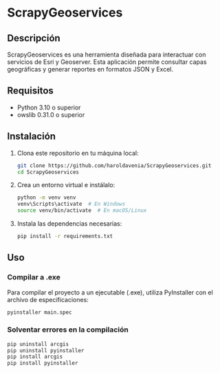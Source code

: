 # ScrapyGeoservices

## Descripción
ScrapyGeoservices es una herramienta diseñada para interactuar con servicios de Esri y Geoserver. Esta aplicación permite consultar capas geográficas y generar reportes en formatos JSON y Excel.

## Requisitos

- Python 3.10 o superior
- owslib 0.31.0 o superior

## Instalación

1. Clona este repositorio en tu máquina local:
    ```sh
    git clone https://github.com/haroldavenia/ScrapyGeoservices.git
    cd ScrapyGeoservices
    ```

2. Crea un entorno virtual e instálalo:
    ```sh
    python -m venv venv
    venv\Scripts\activate  # En Windows
    source venv/bin/activate  # En macOS/Linux
    ```

3. Instala las dependencias necesarias:
    ```sh
    pip install -r requirements.txt
    ```

## Uso

### Compilar a .exe

Para compilar el proyecto a un ejecutable (.exe), utiliza PyInstaller con el archivo de especificaciones:

   ```sh
   pyinstaller main.spec
   ```
### Solventar errores en la compilación
   ```sh
   pip uninstall arcgis
   pip uninstall pyinstaller
   pip install arcgis
   pip install pyinstaller
   ```